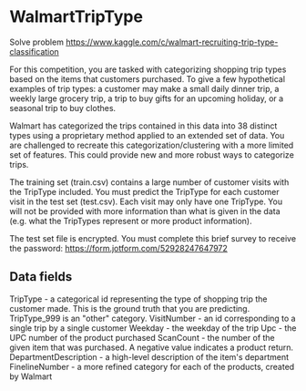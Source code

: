 # WalmartTripType

Solve problem https://www.kaggle.com/c/walmart-recruiting-trip-type-classification

For this competition, you are tasked with categorizing shopping trip types based on the items that customers purchased. To give a few hypothetical examples of trip types: a customer may make a small daily dinner trip, a weekly large grocery trip, a trip to buy gifts for an upcoming holiday, or a seasonal trip to buy clothes.

Walmart has categorized the trips contained in this data into 38 distinct types using a proprietary method applied to an extended set of data. You are challenged to recreate this categorization/clustering with a more limited set of features. This could provide new and more robust ways to categorize trips.

The training set (train.csv) contains a large number of customer visits with the TripType included. You must predict the TripType for each customer visit in the test set (test.csv). Each visit may only have one TripType. You will not be provided with more information than what is given in the data (e.g. what the TripTypes represent or more product information).

The test set file is encrypted. You must complete this brief survey to receive the password: https://form.jotform.com/52928247647972

## Data fields

TripType - a categorical id representing the type of shopping trip the customer made. This is the ground truth that you are predicting. TripType_999 is an "other" category.
VisitNumber - an id corresponding to a single trip by a single customer
Weekday - the weekday of the trip
Upc - the UPC number of the product purchased
ScanCount - the number of the given item that was purchased. A negative value indicates a product return.
DepartmentDescription - a high-level description of the item's department
FinelineNumber - a more refined category for each of the products, created by Walmart
